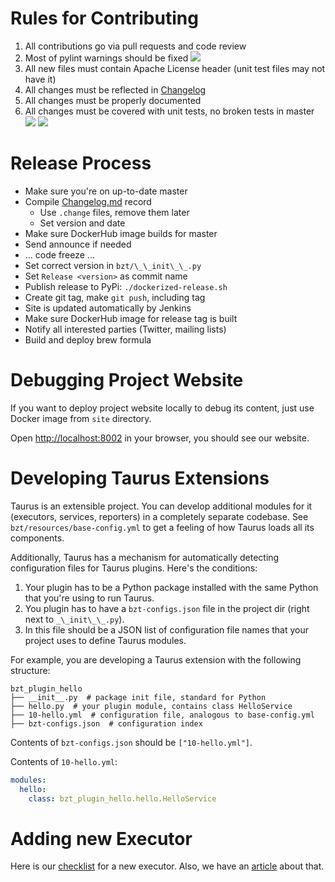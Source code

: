 # Rules for Contributing
 1. All contributions go via pull requests and code review
 1. Most of pylint warnings should be fixed ![](https://api.codacy.com/project/badge/Grade/9ed495a3e5df4ba2ad05e19a690121d2?ext=.svg)
 1. All new files must contain Apache License header (unit test files may not have it)
 1. All changes must be reflected in [Changelog](Changelog)
 1. All changes must be properly documented 
 1. All changes must be covered with unit tests, no broken tests in master ![](https://api.travis-ci.org/Blazemeter/taurus.svg?branch=master&ext=.svg)  ![](https://ci.appveyor.com/api/projects/status/github/Blazemeter/taurus?svg=true&ext=.svg) 
 
# Release Process
 - Make sure you're on up-to-date master
 - Compile [Changelog.md](Changelog) record
   - Use `.change` files, remove them later
   - Set version and date
 - Make sure DockerHub image builds for master
 - Send announce if needed
 - ... code freeze ...
 - Set correct version in `bzt/\_\_init\_\_.py`
 - Set `Release <version>` as commit name
 - Publish release to PyPi: `./dockerized-release.sh`
 - Create git tag, make `git push`, including tag
 - Site is updated automatically by Jenkins
 - Make sure DockerHub image for release tag is built
 - Notify all interested parties (Twitter, mailing lists)
 - Build and deploy brew formula
 
# Debugging Project Website 

If you want to deploy project website locally to debug its content, just use Docker image from `site` directory.

Open [http://localhost:8002](http://localhost:8002) in your browser, you should see our website.

# Developing Taurus Extensions

Taurus is an extensible project. You can develop additional modules for it (executors, services, reporters)
in a completely separate codebase. See `bzt/resources/base-config.yml` to get a feeling of how Taurus
loads all its components.

Additionally, Taurus has a mechanism for automatically detecting configuration files for Taurus plugins.
Here's the conditions:
1. Your plugin has to be a Python package installed with the same Python that you're using to run Taurus.
1. You plugin has to have a `bzt-configs.json` file in the project dir (right next to `_\_init\_\_.py`).
1. In this file should be a JSON list of configuration file names that your project uses to define Taurus modules.

For example, you are developing a Taurus extension with the following structure:

```
bzt_plugin_hello
├── __init__.py  # package init file, standard for Python
├── hello.py  # your plugin module, contains class HelloService
├── 10-hello.yml  # configuration file, analogous to base-config.yml
├── bzt-configs.json  # configuration index
```

Contents of `bzt-configs.json` should be `["10-hello.yml"]`.

Contents of `10-hello.yml`:
```yaml
modules:
  hello:
    class: bzt_plugin_hello.hello.HelloService
```

# Adding new Executor

Here is our [checklist](NewExecutorChecklist.md) for a new executor. Also, we have an [article](../kb/AddingExecutor.md) 
about that.